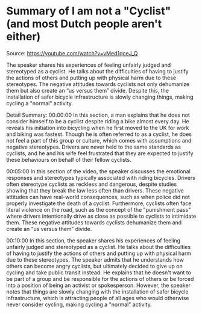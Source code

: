 # Summary of I am not a "Cyclist" (and most Dutch people aren't either)

Source: https://youtube.com/watch?v=vMed1qceJ_Q

The speaker shares his experiences of feeling unfairly judged and stereotyped as a cyclist. He talks about the difficulties of having to justify the actions of others and putting up with physical harm due to these stereotypes. The negative attitudes towards cyclists not only dehumanize them but also create an “us versus them” divide. Despite this, the installation of safer bicycle infrastructure is slowly changing things, making cycling a "normal" activity.

Detail Summary: 
00:00:00
In this section, a man explains that he does not consider himself to be a cyclist despite riding a bike almost every day. He reveals his initiation into bicycling when he first moved to the UK for work and biking was fastest. Though he is often referred to as a cyclist, he does not feel a part of this group or culture, which comes with assumptions and negative stereotypes. Drivers are never held to the same standards as cyclists, and he and his wife feel frustrated that they are expected to justify these behaviours on behalf of their fellow cyclists.

00:05:00
In this section of the video, the speaker discusses the emotional responses and stereotypes typically associated with riding bicycles. Drivers often stereotype cyclists as reckless and dangerous, despite studies showing that they break the law less often than drivers. These negative attitudes can have real-world consequences, such as when police did not properly investigate the death of a cyclist. Furthermore, cyclists often face literal violence on the road, such as the concept of the "punishment pass" where drivers intentionally drive as close as possible to cyclists to intimidate them. These negative attitudes towards cyclists dehumanize them and create an “us versus them” divide.

00:10:00
In this section, the speaker shares his experiences of feeling unfairly judged and stereotyped as a cyclist. He talks about the difficulties of having to justify the actions of others and putting up with physical harm due to these stereotypes. The speaker admits that he understands how others can become angry cyclists, but ultimately decided to give up on cycling and take public transit instead. He explains that he doesn't want to be part of a group and be responsible for the actions of others or be forced into a position of being an activist or spokesperson. However, the speaker notes that things are slowly changing with the installation of safer bicycle infrastructure, which is attracting people of all ages who would otherwise never consider cycling, making cycling a "normal" activity.

